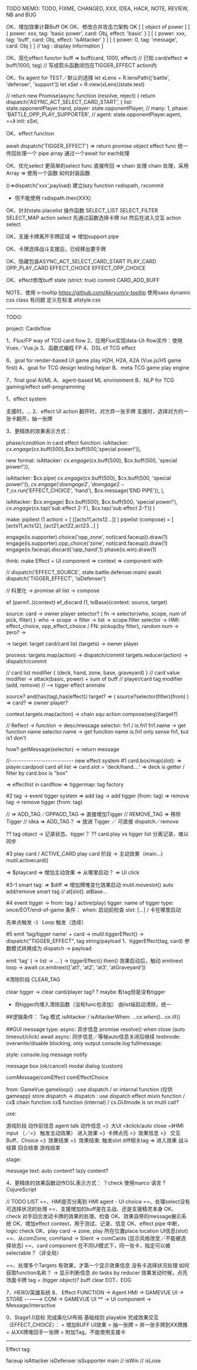 
TODO MEMO:
TODO, FIXME, CHANGED, XXX, IDEA, HACK, NOTE, REVIEW, NB and BUG


OK、增加效果计算Buff OK
OK、修改合并攻击力架构 OK
[
  [ object of power ]
  [ { power: xxx, tag: 'basic power', card: Obj, effect: 'basic' } ]
  [ { power: xxx, tag: 'buff', card: Obj, effect: 'isAttacker' } ]
  [ { power: 0, tag: 'message', card: Obj  } ]
  // tag : display information
]

OK、简化effect functor buff
=> buff(card, 1000, effect)
// 已知 card/effect
=> buff(1000, tag)
// 写成箭头函数闭包在TIGGER_EFFECT action内


OK、fix agent for TEST／默认的选择
let xLens = R.lensPath(['battle', 'defenser', 'support'])
let xSel = R.view(xLens)(state.test)

// return new Promise(async function (resolve, reject) {
  return dispatch('ASYNC_ACT_SELECT_CARD_START', {
    list: state.opponentPlayer.hand,
    player: state.opponentPlayer,
    // many: 1,
    phase: 'BATTLE_OPP_PLAY_SUPPORTER',
    // agent: state.opponentPlayer.agent,
    ==》 init: xSel,

OK、effect function

await dispatch('TIGGER_EFFECT') => return promise object
effect func 统一传回处理一个 pipe array
通过一个await for each处理

OK、优化select
更简单的select func 直接传回 => chain 处理
chain 处理，采用 Array => 使用一个函数
如何封装函数

()=>dispatch('xxx',payload)
建立lazy function
rxdispath, rxcommit
* 但不能使用 rxdispath.then(XXX)


OK、针对state.placelist 操作函数
SELECT_LIST
SELECT_FILTER
SELECT_MAP
action select
先通过函数选择卡牌 list
然后在进入交互 action select

OK、支援卡牌离开手牌区域
=> 增加support pipe


OK、卡牌选择战斗支援后，已经移出要手牌

OK、隐藏包装ASYNC_ACT_SELECT_CARD_START
PLAY_CARD
OPP_PLAY_CARD
EFFECT_CHOICE
EFFECT_OPP_CHOICE

OK、effect修改buff state (strict: true)
commit CARD_ADD_BUFF


NOTE、使用 v-tooltip
https://github.com/Akryum/v-tooltip
使用sass dynamic css class 有问题
定义在标准 allstyle.css


-------------------------------------------------------
TODO:

project: Cardxflow

1、Flux/FP way of TCG card flow
2、应用Flux实现data-UI-flow实作：使用Vuex／Vue.js
3、函数式编程 FP
4、DSL of TCG effect


6、goal for render-based UI game play H2H, H2A, A2A (Vue.js/H5 game first)
A、goal for TCG design testing helper
B、meta TCG game play engine

7、final goal AI/ML
A、agent-based ML environment
B、NLP for TCG gaming/effect self-programming



1、effect system

支援时，...
2、effect UI action
翻开时，对方弃一张手牌
支援时，选择对方的一张卡翻开，抽一张牌

3、更精炼的效果表示方式：

phase/condition in card effect function:
isAttacker: $cx.engage($cx.buff(500),$cx.buff(500,'special power!')),

new format:
isAttacker: $cx.engage($cx.buff(500), $cx.buff(500, 'special power!')),

isAttacker: $cx.pipe(
    $cx.engage($cx.buff(500), $cx.buff(500, 'special power!')),
    $cx.engage('do engage 2','do engage 2-1',$cx.run('EFFECT_CHOICE', 'hand'), $cx.message('END PIPE')),
),

isAttacker: $cx.engage(
                $cx.buff(500), $cx.buff(500, 'special power!'),
                $cx.engage($cx.tap('sub effect 2-1'), $cx.tap('sub effect 2-1'))
            )



make:
pipliest (1 action) = [ [[acts11,acts12...]] ]
pipelist (compose) = [ [acts11,acts12], [act21,act22,act23...] ]

engage(is.supporter).choice('opp_zone', not(card.faceup)).draw(1)
engage(is.supporter).opp_choice('zone', not(card.faceup)).draw(1)
engage(is.faceup).discard('opp_hand',1)
phase(is.win).draw(1)


think:
make Effect + UI component
=> context => component with

//
dispatch('EFFECT_SOURCE', state.battle.defenser.main)
await dispatch('TIGGER_EFFECT', 'isDefenser')

// 科里化 -> promise all list -> compose

ef (parm1..)(context)
ef_discard (1, toBase)(context: source, target)

source:
  card -> owner player
selector? ( fn -> selector(who, scope, num of pick, filter) ):
  who ->
  scope ->
  filter ->
  list -> scope.filter
  selector -> HMI: effect_choice, opp_effect_choice /  FN: pickup(by filter), random
  num ->
  zero? ->

-> target:
  target card/card list (targets) -> owner player

process:
  targets.map(action) -> dispatch/commit
  targets.reducer(action) -> dispatch/commit

// card list modifier { (deck, hand, zone, base, graveyard) }
// card value modifier -> attack(basic, power) + sum of buff
// player/card tag modifier (add, remove)
// --> tigger effect animate

source? and(has(tag),has(effect))
target? => ( source?selector(filter)(from) )
  => card? => owner player?

context.targets.map(action) ->  chain squ action
compose(seq)(target?)


// Reflect -> function -> desc/message
selector: fn1 / is.fn1
fn1.name -> get function name
selector.name -> get function name
is.fn1 only sense fn1, but is1 don't

how? getMessage(selector) -> return message


//--------------------------- new effect system
#1 card.box/map(slot):
=> player.cardpool card all list
  => card.slot = 'deck/hand....'
  => deck is getter / filter by card.box is "box"

=> effectlist in cardflow
=> tiggermap: tag factory

#2 tag -> event tigger system
=> add tag -> add tigger (from: tag)
=> remove tag -> remove tigger (from: tag)

// => ADD_TAG／OPPADD_TAG => 直接增加Tigger
//    REMOVE_TAG => 移除Tigger
// idea => ADD_TAG？ => 放进 Tigger ／ 可直接 dispatch／remove

?? tag object -> 记录状态、tigger？
?? card.play vs tigger list 分离记录，难以同步


#3 play card  / ACTIVE_CARD
play card 阶段 -> 主动效果（main...)
mutil.activecard()

=> $playcard => 增加主动效果 => 从哪里启动？ => UI click

#3-1 smart tag:
=> $diff => 增加牌堆变化效果启动
mutil.moveslot()
auto add/remove smart tag // at[slot]: atBase...


#4 event tigger ->
from: tag / active(play)
tigger: name of tigger
type: once/EOT/end-of-game
条件：
when: 启动前检查
slot: [...] / 卡在哪里启动

先单点触发 -》 Loop 触发（连续）


#5
emit 'tag/tigger name' + card
  -> mutil.tiggerEffect() -> dispatch("TIGGER_EFFECT", tag string/payload
  1、tiggerEffect(tag, card) 参数模式转换成为 dispatch -> payload

emit 'tag' ( -> list -> ... )
  -> tiggerEffect().then() 效果启动后，触动 emitnext loop
  -> await $cx.$emitnext(['at1', 'at2', 'at3', 'atGraveyard'])


#清除阶段
CLEAR_TAG

clear tigger -> clear card/player tag?
? maybe 有tag但是没有tigger
* 将tigger内埋入清除函数（没有func也添加）
由list端启动清除，统一


##逻辑条件：
Tag 模式
isAttacker / isAttackerWhen:
...$cx.when()
...$cx.iif()


##GUI message
type:
async: 异步信息 promise resolve() when close (auto timeout/click)
await async: 同步信息／等候auto信息关闭后继续
testmode: overwrite/disable blocking, only output console.log
fullmessage:

style:
console.log
message
notify

message box (ok/cancel)
modal dialog (custom)

comMessage/comEffect
comEffectChoice


from:
GameVue gameloop() : use dispatch / or internal function (仅供gameapp)
store dispatch -> dispatch : use dispatch
effect mixin function / cx$ chain function
cx$ function (internal) / cx.GUImode is on
mutil call?

use:

游戏阶段
动作前信息
agent talk 动作信息
=》大UI =》click/auto close
=》HMI input （／=》 触发主动效果）
进入效果
=》卡牌点亮 =》效果信息 =》 交互Buff、Choice =》效果结束
=》效果结束: 触发slot diff相关tag => 进入效果
战斗结算
回合结束
游戏结束


stage:

message text:
auto content? lazy content?











4、更精炼的效果函数动作DSL表示方式：
？check 使用marco 语言
? CojureScript


// TODO LIST
==、HMI是否分离到 HMI agent - UI choice
==、处理select没有可选择状况的处理
==、支援增加的buff是在主战、还是支援精灵本身
OK、check 对手回合发动卡牌的效果的处理、检查
OK、效果自带的message展示系统
OK、增加effect context，用于测试、记录、信息
OK、effect pipe 中断，logic check
OK、play card -> zone, play 所在位置place location UI信息(slot)
==、从comZone, comHand -> Slient -> comCards (显示风格改变／不能被选择状态)
==、card component 在不同UI模式下，同一张卡，指定可以被 selectable？（非全局）

==、处理多个Targets
有效果，才第一个显示效果信息
没有卡选择状况处理
如何获取function名称？ -> 显示判断信息
do tasks by reducer
效果发动时候，点亮场面卡牌
tag = (tigger object)?
buff clear EOT、EOG


7、HERO/英雄系统
8、
Effect FUNCTION -> Agent HMI -> GAMEVUE UI
                -> STORE -----> COM -> GAMEVUE UI
                ** -> UI component -> Message/interactive



0、Stage1.0目标
完成美化UI布局
基础规则 playable
完成效果交互（EFFECT_CHOICE）：
= 增加BUFF UI效果
= 抽一张牌
= 弃一张手牌到XX牌推
= 从XX牌堆回手一张牌
= 附加Tag，不能使用支援卡

-------------------------------------------------------

Effect tag:

faceup
isAttacker
isDefenser
isSupporter
main
// isWin
// isLose
